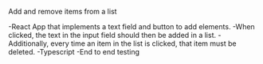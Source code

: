 Add and remove items from a list

-React App that implements a text field and button to add elements.
-When clicked, the text in the input field should then be added in a list.
-Additionally, every time an item in the list is clicked, that item must be deleted.
-Typescript
-End to end testing
